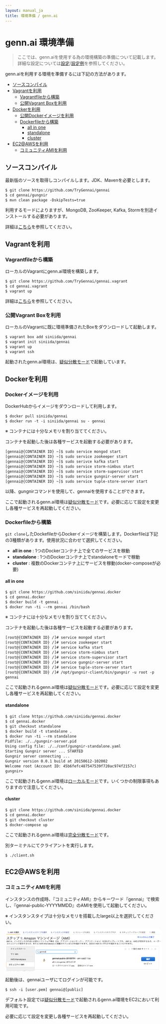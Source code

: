 ```yaml
---
layout: manual_ja
title: 環境準備 / genn.ai
---
```


# genn.ai 環境準備

> ここでは、genn.aiを使用する為の環境構築の準備について記載します。詳細な設定については[設定](/ja/config.html)/[設定例](/ja/example.html)を参照してください。

genn.aiを利用する環境を準備するには下記の方法があります。

* [ソースコンパイル](#compile)
* [Vagrantを利用](#vagrant)
  * [Vagrantfileから構築](#vagrantfile)
  * [公開Vagrant Boxを利用](#vagrantbox)
* [Dockerを利用](#docker)
  * [公開Dockerイメージを利用](#dockerimage)
  * [Dockerfileから構築](#dockerfile)
    * [all in one](#docker-allinone)
    * [standalone](#docker-standalone)
    * [cluster](#docker-cluster)
* [EC2@AWSを利用](#ec2)
  * [コミュニティAMIを利用](#public-ami)

## ソースコンパイル <a name="compile" class="anchor"></a>

最新版のソースを取得しコンパイルします。JDK、Mavenを必要とします。

    $ git clone https://github.com/TryGennai/gennai
    $ cd gennai/gungnir
    $ mvn clean package -DskipTests=true

利用するモードによりますが、MongoDB, ZooKeeper, Kafka, Stormを別途インストールする必要があります。

詳細は[こちら](https://github.com/TryGennai/gennai/tree/master/gungnir#getting-started-with-gennai)を参照してください。

## Vagrantを利用 <a name="vagrant" class="anchor"></a>

### Vagrantfileから構築 <a name="vagrantfile" class="anchor"></a>

ローカルのVagrantにgenn.ai環境を構築します。

    $ git clone https://github.com/TryGennai/gennai.vagrant
    $ cd gennai.vagrant
    $ vagrant up

詳細は[こちら](https://github.com/TryGennai/gennai.vagrant)を参照してください。

### 公開Vagrant Boxを利用 <a name="vagrantbox" class="anchor"></a>

ローカルのVagrantに既に環境準備されたBoxをダウンロードして起動します。

    $ vagrant box add siniida/gennai
    $ vagrant init siniida/gennai
    $ vagrant up
    $ vagrant ssh

起動されたgenn.ai環境は、[疑似分散モード](/ja/config.html#mode.pseudo)で起動しています。

## Dockerを利用 <a name="docker" class="anchor"></a>

### Dockerイメージを利用 <a name="dockerimage" class="anchor"></a>

DockerHubからイメージをダウンロードして利用します。

    $ docker pull siniida/gennai
    $ docker run -t -i siniida/gennai su - gennai

※ コンテナには十分なメモリを割り当ててください。

コンテナを起動した後は各種サービスを起動する必要があります。

    [gennai@{CONTAINER ID} ~]$ sudo service mongod start
    [gennai@{CONTAINER ID} ~]$ sudo service zookeeper start
    [gennai@{CONTAINER ID} ~]$ sudo serivce kafka start
    [gennai@{CONTAINER ID} ~]$ sudo service storm-nimbus start
    [gennai@{CONTAINER ID} ~]$ sudo service storm-supervisor start
    [gennai@{CONTAINER ID} ~]$ sudo service gungnir-server start
    [gennai@{CONTAINER ID} ~]$ sudo service tuple-store-server start

以降、gungnirコマンドを使用して、gennaiを使用することができます。

ここで起動されるgenn.ai環境は[疑似分散モード](/ja/config.html#mode.pseudo)です。必要に応じて設定を変更し各種サービスを再起動してください。


### Dockerfileから構築 <a name="dockerfile" class="anchor"></a>

`git clone`したDockefileからDockerイメージを構築します。Dockerfileは下記の3種類があります。使用状況に合わせて選択してください。

* **all in one** : 1つのDockerコンテナ上で全てのサービスを稼動
* **standalone** : 1つのDockerコンテナ上でstandaloneモードで稼動
* **cluster** : 複数のDockerコンテナ上にサービスを稼動(docker-composeが必要)

#### all in one <a name="docker-allinone" class="anchor"></a>

    $ git clone https://github.com/siniida/gennai.docker
    $ cd gennai.docker
    $ docker build -t gennai .
    $ docker run -ti --rm gennai /bin/bash

※ コンテナには十分なメモリを割り当ててください。

コンテナを起動した後は各種サービスを起動する必要があります。

    [root@{CONTAINER ID} /]# service mongod start
    [root@{CONTAINER ID} /]# service zookeeper start
    [root@{CONTAINER ID} /]# service kafka start
    [root@{CONTAINER ID} /]# service storm-nimbus start
    [root@{CONTAINER ID} /]# service storm-supervisor start
    [root@{CONTAINER ID} /]# service gungnir-server start
    [root@{CONTAINER ID} /]# service tuple-store-server start
    [root@{CONTAINER ID} /]# /opt/gungnir-client/bin/gungnir -u root -p gennai

ここで起動されるgenn.ai環境は[疑似分散モード](/ja/config.html#mode.pseudo)です。必要に応じて設定を変更し各種サービスを再起動してください。

#### standalone <a name="docker-standalone" class="anchor"></a>

    $ git clone https://github.com/siniida/gennai.docker
    $ cd gennai.docker
    $ git checkout standalone
    $ docker build -t standalone .
    $ docker run -ti --rm standalone
    Pidfile: ./../gungnir-server.pid
    Using config file: ./../conf/gungnir-standalone.yaml
    Starting Gungnir server ... STARTED
    Gungnir server connecting ...
    Gungnir version 0.0.1 build at 20150612-102002
    Welcome root (Account ID: 45b6fefc487547539f720ac974f2157c)
    gungnir>

ここで起動されるgenn.ai環境は[ローカルモード](/ja/config.html#mode.local)です。いくつかの制限事項もありますので注意してください。

#### cluster <a name="docker-cluster" class="anchor"></a>

    $ git clone https://github.com/siniida/gennai.docker
    $ cd gennai.docker
    $ git checkout cluster
    $ docker-compose up

ここで起動されるgenn.ai環境は[完全分散モード](/ja/config.html#mode.distributed)です。

別ターミナルにてクライアントを実行します。

    $ ./client.sh

## EC2@AWSを利用 <a name="ec2" class="anchor"></a>

### コミュニティAMIを利用 <a name="public-ami" class="anchor"></a>

インスタンスの作成時、『コミュニティAMI』からキーワード『gennai』で検索し、『gennai-public-YYYYMMDD』のAMIを使用して起動してください。

※ インスタンスタイプは十分なメモリを搭載したlarge以上を選択してください。

![コミュニティAMI](/img/public-ami.png)

起動後は、gennaiユーザにてログインが可能です。

    $ ssh -i [user.pem] gennai@[public]

デフォルト設定では[疑似分散モード](/ja/config.html#mode.pseudo)で起動されるgenn.ai環境をEC2において利用可能です。

必要に応じて設定を変更し各種サービスを再起動してください。
